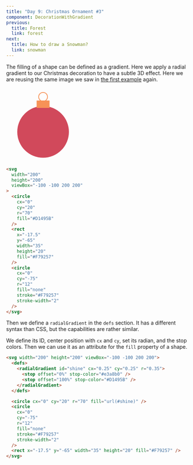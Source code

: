 ```yaml
---
title: "Day 9: Christmas Ornament #3"
component: DecorationWithGradient
previous:
  title: Forest
  link: forest
next:
  title: How to draw a Snowman?
  link: snowman
---
```


The filling of a shape can be defined as a gradient. Here we apply a radial gradient to our Christmas decoration to have a subtle 3D effect. Here we are reusing the same image we saw in <a href="/svg/basic-shapes">the first example</a> again.

<div class="grid-200">

  <svg width="200" height="200" viewBox="-100 -100 200 200">
    <circle cx="0" cy="20" r="70" fill="#D1495B" />
  <rect x="-17.5" y="-65" width="35" height="20" fill="#F79257" />
  <circle
    cx="0"
    cy="-75"
    r="12"
    fill="none"
    stroke="#F79257"
    stroke-width="2"
  />
  </svg>

<!-- prettier-ignore -->
```html
<svg 
  width="200"
  height="200"
  viewBox="-100 -100 200 200"
>
  <circle 
    cx="0"
    cy="20"
    r="70"
    fill="#D1495B" 
  />
  <rect
    x="-17.5"
    y="-65"
    width="35"
    height="20"
    fill="#F79257" 
  />
  <circle
    cx="0"
    cy="-75"
    r="12"
    fill="none"
    stroke="#F79257"
    stroke-width="2"
  />
</svg>
```

</div>

Then we define a `radialGradient` in the `defs` section. It has a different syntax than CSS, but the capabilities are rather similar.

We define its ID, center position with `cx` and `cy`, set its radian, and the stop colors. Then we can use it as an attribute for the `fill` property of a shape.

<div class="code-flex">

```html
<svg width="200" height="200" viewBox="-100 -100 200 200">
  <defs>
    <radialGradient id="shine" cx="0.25" cy="0.25" r="0.35">
      <stop offset="0%" stop-color="#e3a8b0" />
      <stop offset="100%" stop-color="#D1495B" />
    </radialGradient>
  </defs>

  <circle cx="0" cy="20" r="70" fill="url(#shine)" />
  <circle
    cx="0"
    cy="-75"
    r="12"
    fill="none"
    stroke="#F79257"
    stroke-width="2"
  />
  <rect x="-17.5" y="-65" width="35" height="20" fill="#F79257" />
</svg>
```

</div>
